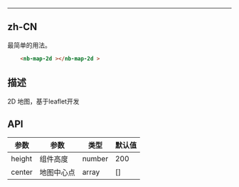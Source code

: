 ---


## zh-CN

最简单的用法。

```HTML
    <nb-map-2d ></nb-map-2d >
```

## 描述

 2D 地图，基于leaflet开发

## API


|    参数     | 参数 | 类型 |  默认值 |
| ---------- | --- |---- | --- |
| height  |  组件高度 | number | 200 |
| center  |  地图中心点 | array |[]  |




